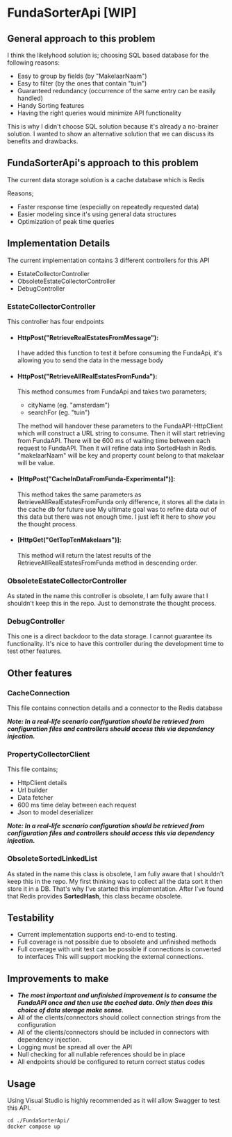 # FundaSorterApi [WIP]

## General approach to this problem
I think the likelyhood solution is; choosing SQL based database for the following reasons:
- Easy to group by fields (by "MakelaarNaam")
- Easy to filter (by the ones that contain "tuin")
- Guaranteed redundancy (occurrence of the same entry can be easily handled)
- Handy Sorting features
- Having the right queries would minimize API functionality

This is why I didn't choose SQL solution because it's already a no-brainer solution.
I wanted to show an alternative solution that we can discuss its benefits and drawbacks.

## FundaSorterApi's approach to this problem
The current data storage solution is a cache database which is Redis

Reasons;
- Faster response time (especially on repeatedly requested data)
- Easier modeling since it's using general data structures
- Optimization of peak time queries

## Implementation Details
The current implementation contains 3 different controllers for this API
- EstateCollectorController
- ObsoleteEstateCollectorController
- DebugController

### EstateCollectorController
This controller has four endpoints
- #### HttpPost("RetrieveRealEstatesFromMessage"):
   I have added this function to test it before consuming the FundaApi, it's allowing you to send the data in the message body
  
- #### HttpPost("RetrieveAllRealEstatesFromFunda"):
   This method consumes from FundaApi and takes two parameters;
   - cityName  (eg. "amsterdam")
   - searchFor (eg. "tuin")

  The method will handover these parameters to the FundaAPI-HttpClient which will construct a URL string to consume. Then it will start retrieving from FundaAPI.
  There will be 600 ms of waiting time between each request to FundaAPI.
  Then it will refine data into SortedHash in Redis. "makelaarNaam" will be key and property count belong to that makelaar will be value.

- #### [HttpPost("CacheInDataFromFunda-Experimental")]:
  
  This method takes the same parameters as RetrieveAllRealEstatesFromFunda only difference, it stores all the data in the cache db for future use
  My ultimate goal was to refine data out of this data but there was not enough time. I just left it here to show you the thought process.
  
- #### [HttpGet("GetTopTenMakelaars")]:
  
  This method will return the latest results of the RetrieveAllRealEstatesFromFunda method in descending order.

### ObsoleteEstateCollectorController
As stated in the name this controller is obsolete, I am fully aware that I shouldn't keep this in the repo.
Just to demonstrate the thought process.

### DebugController
This one is a direct backdoor to the data storage. I cannot guarantee its functionality. 
It's nice to have this controller during the development time to test other features.

## Other features
### CacheConnection
This file contains connection details and a connector to the Redis database

***Note: In a real-life scenario configuration should be retrieved from configuration files and controllers should access this via dependency injection.***

### PropertyCollectorClient
This file contains;
- HttpClient details
- Url builder
- Data fetcher
- 600 ms time delay between each request
- Json to model deserializer
  
***Note: In a real-life scenario configuration should be retrieved from configuration files and controllers should access this via dependency injection.***

### ObsoleteSortedLinkedList
As stated in the name this class is obsolete, I am fully aware that I shouldn't keep this in the repo.
My first thinking was to collect all the data sort it then store it in a DB. That's why I've started this implementation. After I've found that Redis provides
**SortedHash**, this class became obsolete.

## Testability
- Current implementation supports end-to-end to testing.
- Full coverage is not possible due to obsolete and unfinished methods
- Full coverage with unit test can be possible if connections is converted to interfaces
  This will support mocking the external connections.

## Improvements to make
- ***The most important and unfinished improvement is to consume the FundaAPI once and then use the cached data. Only then does this choice of data storage make sense***.
- All of the clients/connectors should collect connection strings from the configuration
- All of the clients/connectors should be included in connectors with dependency injection.
- Logging must be spread all over the API
- Null checking for all nullable references should be in place
- All endpoints should be configured to return correct status codes


## Usage
Using Visual Studio is highly recommended as it will allow Swagger to test this API.

    cd ./FundaSorterApi/
    docker compose up



